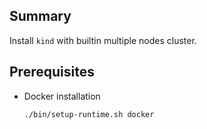 ## Summary
Install `kind` with builtin multiple nodes cluster.

## Prerequisites
- Docker installation
    ```
    ./bin/setup-runtime.sh docker
    ```
 
